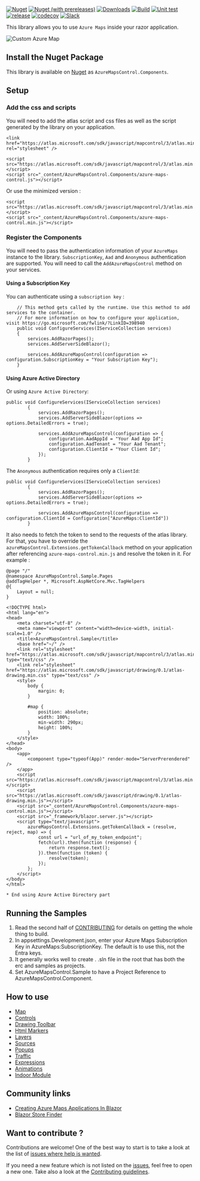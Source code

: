 [![Nuget](https://img.shields.io/nuget/v/AzureMapsControl.Components?label=stable)](https://www.nuget.org/packages/AzureMapsControl.Components) [![Nuget (with prereleases)](https://img.shields.io/nuget/vpre/AzureMapsControl.Components?label=prerelease&color=orange)](https://www.nuget.org/packages/AzureMapsControl.Components) [![Downloads](https://img.shields.io/nuget/dt/AzureMapsControl.Components)](https://www.nuget.org/packages/AzureMapsControl.Components) [![Build](https://github.com/arnaudleclerc/AzureMapsControl.Components/actions/workflows/build.yml/badge.svg)](https://github.com/arnaudleclerc/AzureMapsControl.Components/actions/workflows/build.yml) [![Unit test](https://github.com/arnaudleclerc/AzureMapsControl.Components/actions/workflows/unit-tests.yml/badge.svg)](https://github.com/arnaudleclerc/AzureMapsControl.Components/actions/workflows/unit-tests.yml) [![release](https://github.com/arnaudleclerc/AzureMapsControl.Components/actions/workflows/release.yml/badge.svg)](https://github.com/arnaudleclerc/AzureMapsControl.Components/actions/workflows/release.yml) [![codecov](https://codecov.io/gh/arnaudleclerc/AzureMapsControl.Components/branch/develop/graph/badge.svg?token=KXPTJAXUFC)](https://codecov.io/gh/arnaudleclerc/AzureMapsControl.Components) [![Slack](https://img.shields.io/badge/chat-slack-blue)](https://join.slack.com/t/azuremapscontrolcomp/shared_invite/zt-oyoclzro-ZoFakjPLD8Y~nlxO49ybjg)

This library allows you to use `Azure Maps` inside your razor application.

![Custom Azure Map](./docs/assets/map.png) 

## Install the Nuget Package

This library is available on [Nuget](https://www.nuget.org/packages/AzureMapsControl.Components/) as `AzureMapsControl.Components`.

## Setup

### Add the css and scripts

You will need to add the atlas script and css files as well as the script generated by the library on your application.


```
<link href="https://atlas.microsoft.com/sdk/javascript/mapcontrol/3/atlas.min.css" rel="stylesheet" />
```

```
<script src="https://atlas.microsoft.com/sdk/javascript/mapcontrol/3/atlas.min.js"></script>
<script src="_content/AzureMapsControl.Components/azure-maps-control.js"></script>
```

Or use the minimized version : 

```
<script src="https://atlas.microsoft.com/sdk/javascript/mapcontrol/3/atlas.min.js"></script>
<script src="_content/AzureMapsControl.Components/azure-maps-control.min.js"></script>
```

### Register the Components

You will need to pass the authentication information of your `AzureMaps` instance to the library. `SubscriptionKey`, `Aad` and `Anonymous` authentication are supported. You will need to call the `AddAzureMapsControl` method on your services.

#### Using a Subscription Key

You can authenticate using a `subscription key` :

```
    // This method gets called by the runtime. Use this method to add services to the container.
    // For more information on how to configure your application, visit https://go.microsoft.com/fwlink/?LinkID=398940
    public void ConfigureServices(IServiceCollection services)
    {
        services.AddRazorPages();
        services.AddServerSideBlazor();
        
        services.AddAzureMapsControl(configuration => configuration.SubscriptionKey = "Your Subscription Key");
    }
```

#### Using Azure Active Directory

Or using `Azure Active Directory`:

```
public void ConfigureServices(IServiceCollection services)
        {
            services.AddRazorPages();
            services.AddServerSideBlazor(options => options.DetailedErrors = true);

            services.AddAzureMapsControl(configuration => {
                configuration.AadAppId = "Your Aad App Id";
                configuration.AadTenant = "Your Aad Tenant";
                configuration.ClientId = "Your Client Id";
            });
        }
```

The `Anonymous` authentication requires only a `ClientId`:

```
public void ConfigureServices(IServiceCollection services)
        {
            services.AddRazorPages();
            services.AddServerSideBlazor(options => options.DetailedErrors = true);

            services.AddAzureMapsControl(configuration => configuration.ClientId = Configuration["AzureMaps:ClientId"])
        }
```

It also needs to fetch the token to send to the requests of the atlas library. For that, you have to override the `azureMapsControl.Extensions.getTokenCallback` method on your application after referencing `azure-maps-control.min.js` and resolve the token in it. For example : 

```
@page "/"
@namespace AzureMapsControl.Sample.Pages
@addTagHelper *, Microsoft.AspNetCore.Mvc.TagHelpers
@{
    Layout = null;
}

<!DOCTYPE html>
<html lang="en">
<head>
    <meta charset="utf-8" />
    <meta name="viewport" content="width=device-width, initial-scale=1.0" />
    <title>AzureMapsControl.Sample</title>
    <base href="~/" />
    <link rel="stylesheet" href="https://atlas.microsoft.com/sdk/javascript/mapcontrol/3/atlas.min.css" type="text/css" />
    <link rel="stylesheet" href="https://atlas.microsoft.com/sdk/javascript/drawing/0.1/atlas-drawing.min.css" type="text/css" />
    <style>
        body {
            margin: 0;
        }

        #map {
            position: absolute;
            width: 100%;
            min-width: 290px;
            height: 100%;
        }
    </style>
</head>
<body>
    <app>
        <component type="typeof(App)" render-mode="ServerPrerendered" />
    </app>
    <script src="https://atlas.microsoft.com/sdk/javascript/mapcontrol/3/atlas.min.js"></script>
    <script src="https://atlas.microsoft.com/sdk/javascript/drawing/0.1/atlas-drawing.min.js"></script>
    <script src="_content/AzureMapsControl.Components/azure-maps-control.min.js"></script>
    <script src="_framework/blazor.server.js"></script>
    <script type="text/javascript">
        azureMapsControl.Extensions.getTokenCallback = (resolve, reject, map) => {
            const url = "url_of_my_token_endpoint";
            fetch(url).then(function (response) {
                return response.text();
            }).then(function (token) {
                resolve(token);
            });        
        };
    </script>
</body>
</html>

* End using Azure Active Directory part 
```

## Running the Samples

1. Read the second half of [CONTRIBUTING](CONTRIBUTING) for details on getting the whole thing to build.
2. In appsettings.Development.json, enter your Azure Maps Subscription Key in AzureMaps:SubscriptionKey. The default is to use this, not the Entra keys.
3. It generally works well to create . .sln file in the root that has both the erc and samples as projects.
3. Set AzureMapsControl.Sample to have a Project Reference to AzureMapsControl.Component.

## How to use

- [Map](docs/map)
- [Controls](docs/controls)
- [Drawing Toolbar](docs/drawingtoolbar)
- [Html Markers](docs/htmlmarkers)
- [Layers](docs/layers)
- [Sources](docs/sources)
- [Popups](docs/popups)
- [Traffic](docs/traffic)
- [Expressions](docs/expressions)
- [Animations](docs/animations)
- [Indoor Module](docs/indoor)

## Community links

- [Creating Azure Maps Applications In Blazor](https://blazorhelpwebsite.com/ViewBlogPost/59)
- [Blazor Store Finder](https://github.com/ADefWebserver/BlazorStoreFinder)

## Want to contribute ?

Contributions are welcome! One of the best way to start is to take a look at the list of [issues where help is wanted](https://github.com/arnaudleclerc/AzureMapsControl.Components/issues?q=is%3Aissue+is%3Aopen+label%3A%22help+wanted%22).

If you need a new feature which is not listed on the [issues](https://github.com/arnaudleclerc/AzureMapsControl.Components/issues), feel free to open a new one. Take also a look at the [Contributing guidelines](https://github.com/arnaudleclerc/AzureMapsControl.Components/blob/develop/CONTRIBUTING.md).
